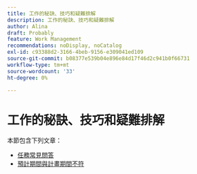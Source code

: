 ```yaml
---
title: 工作的秘訣、技巧和疑難排解
description: 工作的秘訣、技巧和疑難排解
author: Alina
draft: Probably
feature: Work Management
recommendations: noDisplay, noCatalog
exl-id: c93388d2-3166-4beb-9156-e309041ed109
source-git-commit: b08377e539b04e896e84d17f46d2c941b0f66731
workflow-type: tm+mt
source-wordcount: '33'
ht-degree: 0%

---
```


# 工作的秘訣、技巧和疑難排解

本節包含下列文章：

* [任務常見問答](../../../manage-work/tasks/tips-tricks-and-troubleshooting/tasks-faqs.md)
* [預計期間與計畫期間不符](../../../manage-work/tasks/tips-tricks-and-troubleshooting/projected-and-planned-durations-dont-match.md)
